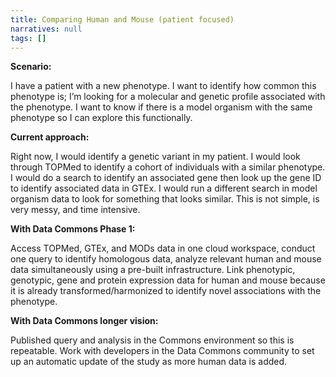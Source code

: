 ```yaml
---
title: Comparing Human and Mouse (patient focused)
narratives: null
tags: []
---
```

**Scenario:**

I have a patient with a new phenotype. I want to identify how common
this phenotype is; I’m looking for a molecular and genetic profile
associated with the phenotype. I want to know if there is a model
organism with the same phenotype so I can explore this functionally.

**Current approach:**

Right now, I would identify a genetic variant in my patient. I would
look through TOPMed to identify a cohort of individuals with a similar
phenotype. I would do a search to identify an associated gene then
look up the gene ID to identify associated data in GTEx. I would run a
different search in model organism data to look for something that
looks similar. This is not simple, is very messy, and time intensive.

**With Data Commons Phase 1:**

Access TOPMed, GTEx, and MODs data in one cloud workspace, conduct one
query to identify homologous data, analyze relevant human and mouse
data simultaneously using a pre-built infrastructure. Link phenotypic,
genotypic, gene and protein expression data for human and mouse
because it is already transformed/harmonized to identify novel
associations with the phenotype.

**With Data Commons longer vision:**

Published query and analysis in the Commons environment so this is
repeatable. Work with developers in the Data Commons community to set
up an automatic update of the study as more human data is added.